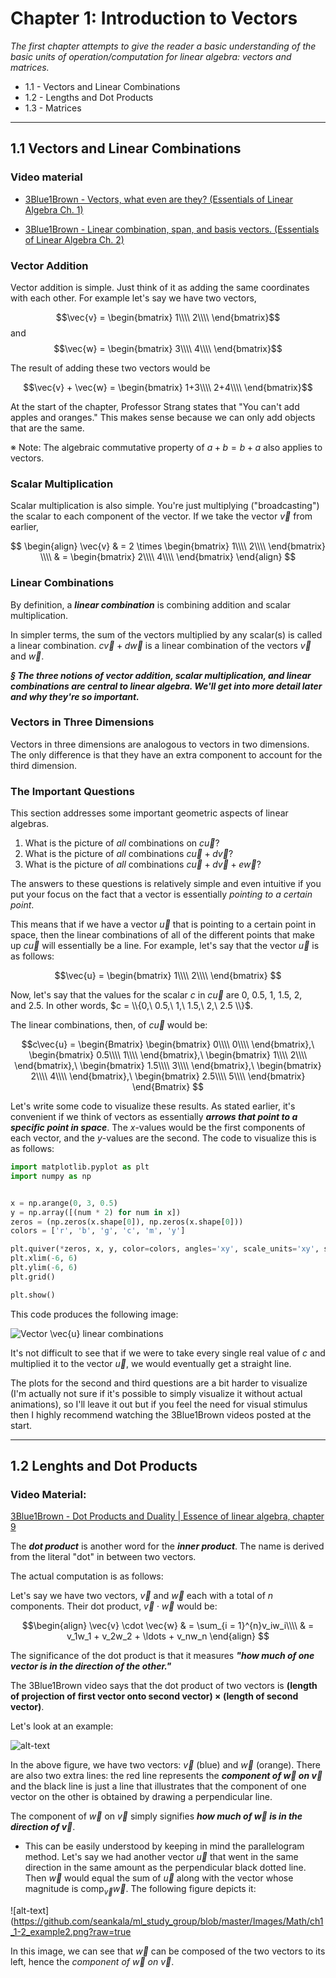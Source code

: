 # Chapter 1: Introduction to Vectors

_The first chapter attempts to give the reader a basic understanding of the basic units of operation/computation for linear algebra: vectors and matrices._

* 1.1 - Vectors and Linear Combinations
* 1.2 - Lengths and Dot Products
* 1.3 - Matrices

---

## 1.1 Vectors and Linear Combinations

### Video material
  * [3Blue1Brown - Vectors, what even are they? (Essentials of Linear Algebra Ch. 1)](https://www.youtube.com/watch?v=fNk_zzaMoSs&list=PLZHQObOWTQDPD3MizzM2xVFitgF8hE_ab&index=1)

  * [3Blue1Brown - Linear combination, span, and basis vectors. (Essentials of Linear Algebra Ch. 2)](https://www.youtube.com/watch?v=k7RM-ot2NWY&list=PLZHQObOWTQDPD3MizzM2xVFitgF8hE_ab&index=2)


### Vector Addition

Vector addition is simple. Just think of it as adding the same coordinates with each other. For example let's say we have two vectors,

$$\vec{v} = \begin{bmatrix}
1\\\\
2\\\\
\end{bmatrix}$$
and
$$\vec{w} = \begin{bmatrix}
3\\\\
4\\\\
\end{bmatrix}$$

The result of adding these two vectors would be

$$\vec{v} + \vec{w} = \begin{bmatrix}
1+3\\\\
2+4\\\\
\end{bmatrix}$$


At the start of the chapter, Professor Strang states that "You can't add apples and oranges." This makes sense because we can only add objects that are the same.

※ Note: The algebraic commutative property of $a + b = b + a$ also applies to vectors.


### Scalar Multiplication

Scalar multiplication is also simple. You're just multiplying ("broadcasting") the scalar to each component of the vector. If we take the vector $\vec{v}$ from earlier,

$$
\begin{align}
\vec{v} & = 2 \times \begin{bmatrix}
1\\\\
2\\\\
\end{bmatrix} \\\\
& = 
\begin{bmatrix}
2\\\\
4\\\\
\end{bmatrix}
\end{align}
$$


### Linear Combinations

By definition, a _**linear combination**_ is combining addition and scalar multiplication.

In simpler terms, the sum of the vectors multiplied by any scalar(s) is called a linear combination. $c\vec{v} + d\vec{w}$ is a linear combination of the vectors $\vec{v}$ and $\vec{w}$.

_**§ The three notions of vector addition, scalar multiplication, and linear combinations are central to linear algebra. We'll get into more detail later and why they're so important.**_


### Vectors in Three Dimensions

Vectors in three dimensions are analogous to vectors in two dimensions. The only difference is that they have an extra component to account for the third dimension.


### The Important Questions

This section addresses some important geometric aspects of linear algebras.

1. What is the picture of _all_ combinations on $c\vec{u}$?
2. What is the picture of _all_ combinations $c\vec{u} + d\vec{v}$?
3. What is the picture of _all_ combinations $c\vec{u} + d\vec{v} + e\vec{w}$?

The answers to these questions is relatively simple and even intuitive if you put your focus on the fact that a vector is essentially _pointing to a certain point_.

This means that if we have a vector $\vec{u}$ that is pointing to a certain point in space, then the linear combinations of all of the different points that make up $c\vec{u}$ will essentially be a line. For example, let's say that the vector $\vec{u}$ is as follows:

$$\vec{u} =
\begin{bmatrix}
1\\\\
2\\\\
\end{bmatrix}
$$

Now, let's say that the values for the scalar $c$ in $c\vec{u}$ are $0$,$\ 0.5$,$\ 1$,$\ 1.5$,$\ 2$, and$\ 2.5$. In other words, $c = \\{0,\  0.5,\ 1,\ 1.5,\ 2,\ 2.5 \\}$.

The linear combinations, then, of $c\vec{u}$ would be:

$$c\vec{u} =
\begin{Bmatrix}
\begin{bmatrix}
  0\\\\
  0\\\\
\end{bmatrix},\ 
\begin{bmatrix}
  0.5\\\\
  1\\\\
\end{bmatrix},\ 
\begin{bmatrix}
  1\\\\
  2\\\\
\end{bmatrix},\ 
\begin{bmatrix}
  1.5\\\\
  3\\\\
\end{bmatrix},\ 
\begin{bmatrix}
  2\\\\
  4\\\\
\end{bmatrix},\ 
\begin{bmatrix}
  2.5\\\\
  5\\\\
\end{bmatrix}
\end{Bmatrix}
$$

Let's write some code to visualize these results. As stated earlier, it's convenient if we think of vectors as essentially _**arrows that point to a specific point in space**_. The $x$-values would be the first components of each vector, and the $y$-values are the second. The code to visualize this is as follows:

```Python
import matplotlib.pyplot as plt
import numpy as np


x = np.arange(0, 3, 0.5)
y = np.array([(num * 2) for num in x])
zeros = (np.zeros(x.shape[0]), np.zeros(x.shape[0]))
colors = ['r', 'b', 'g', 'c', 'm', 'y']

plt.quiver(*zeros, x, y, color=colors, angles='xy', scale_units='xy', scale=1)
plt.xlim(-6, 6)
plt.ylim(-6, 6)
plt.grid()

plt.show()
```

This code produces the following image:

![Vector $\vec{u}$ linear combinations](https://github.com/seankala/ml_study_group/blob/master/Images/Math/vector_plots.png?raw=true)

It's not difficult to see that if we were to take every single real value of $c$ and multiplied it to the vector $\vec{u}$, we would eventually get a straight line.

The plots for the second and third questions are a bit harder to visualize (I'm actually not sure if it's possible to simply visualize it without actual animations), so I'll leave it out but if you feel the need for visual stimulus then I highly recommend watching the 3Blue1Brown videos posted at the start.

---

## 1.2 Lenghts and Dot Products

### Video Material:

[3Blue1Brown - Dot Products and Duality | Essence of linear algebra, chapter 9](https://www.youtube.com/watch?v=LyGKycYT2v0&t=2s)

The _**dot product**_ is another word for the _**inner product**_. The name is derived from the literal "dot" in between two vectors.

The actual computation is as follows:

Let's say we have two vectors, $\vec{v}$ and $\vec{w}$ each with a total of $n$ components. Their dot product, $\vec{v} \cdot \vec{w}$ would be:

$$\begin{align}
\vec{v} \cdot \vec{w} & = \sum_{i = 1}^{n}v_iw_i\\\\
& = v_1w_1 + v_2w_2 + \ldots + v_nw_n
\end{align}
$$

The significance of the dot product is that it measures _**"how much of one vector is in the direction of the other."**_

The 3Blue1Brown video says that the dot product of two vectors is **(length of projection of first vector onto second vector) $\times$ (length of second vector)**.

Let's look at an example:

![alt-text](https://github.com/seankala/ml_study_group/blob/master/Images/Math/ch1_1-2_example1.png?raw=true)

In the above figure, we have two vectors: $\vec{v}$ (blue) and $\vec{w}$ (orange). There are also two extra lines: the red line represents the _**component of $\vec{w}$ on $\vec{v}$**_ and the black line is just a line that illustrates that the component of one vector on the other is obtained by drawing a perpendicular line.

The component of $\vec{w}$ on $\vec{v}$ simply signifies _**how much of $\vec{w}$ is in the direction of $\vec{v}$**_.
  * This can be easily understood by keeping in mind the parallelogram method. Let's say we had another vector $\vec{u}$ that went in the same direction in the same amount as the perpendicular black dotted line. Then $\vec{w}$ would equal the sum of $\vec{u}$ along with the vector whose magnitude is $\text{comp}_{\vec{v}}\vec{w}$. The following figure depicts it:
  
![alt-text](https://github.com/seankala/ml_study_group/blob/master/Images/Math/ch1_1-2_example2.png?raw=true

In this image, we can see that $\vec{w}$ can be composed of the two vectors to its left, hence the *component of $\vec{w}$ on $\vec{v}$*.
